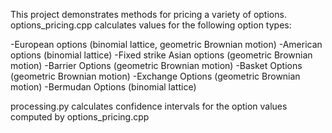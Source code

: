 This project demonstrates methods for pricing a variety of options. 
options_pricing.cpp calculates values for the following option types:

-European options (binomial lattice, geometric Brownian motion)
-American options (binomial lattice)
-Fixed strike Asian options (geometric Brownian motion)
-Barrier Options (geometric Brownian motion)
-Basket Options (geometric Brownian motion)
-Exchange Options (geometric Brownian motion)
-Bermudan Options (binomial lattice)

processing.py calculates confidence intervals for the option values computed by options_pricing.cpp